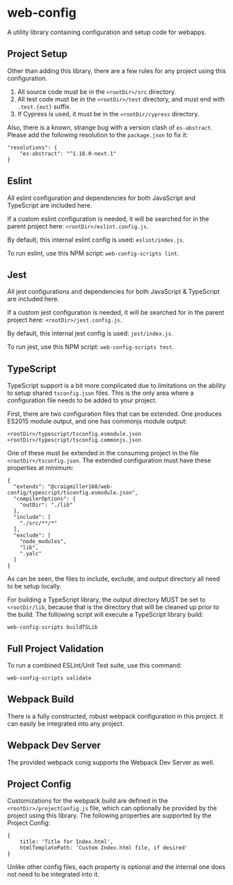 # web-config

A utility library containing configuration and setup code for webapps.

## Project Setup

Other than adding this library, there are a few rules for any project using this configuration.

1. All source code must be in the `<rootDir>/src` directory.
1. All test code must be in the `<rootDir>/test` directory, and must end with `.test.{ext}` suffix.
1. If Cypress is used, it must be in the `<rootDir/cypress` directory.

Also, there is a known, strange bug with a version clash of `es-abstract`. Please add the following resolution to the `package.json` to fix it:

```
"resolutions": {
    "es-abstract": "^1.18.0-next.1"
}
```

## Eslint

All eslint configuration and dependencies for both JavaScript and TypeScript are included here.

If a custom eslint configuration is needed, it will be searched for in the parent project here: `<rootDir>/eslint.config.js`.

By default, this internal eslint config is used: `eslint/index.js`.

To run eslint, use this NPM script: `web-config-scripts lint`.

## Jest

All jest configurations and dependencies for both JavaScript & TypeScript are included here.

If a custom jest configuration is needed, it will be searched for in the parent project here: `<rootDir>/jest.config.js`.

By default, this internal jest config is used: `jest/index.js`.

To run jest, use this NPM script: `web-config-scripts test`.

## TypeScript

TypeScript support is a bit more complicated due to limitations on the ability to setup shared `tsconfig.json` files. This is the only area where a configuration file needs to be added to your project.

First, there are two configuration files that can be extended. One produces ES2015 module output, and one has commonjs module output:
```
<rootDir>/typescript/tsconfig.esmodule.json
<rootDir>/typescript/tsconfig.commonjs.json
```
One of these must be extended in the consuming project in the file `<rootDir>/tsconfig.json`. The extended configuration must have these properties at minimum:
```
{
  "extends": "@craigmiller160/web-config/typescript/tsconfig.esmodule.json",
  "compilerOptions": {
    "outDir": "./lib"
  },
  "include": [
    "./src/**/*"
  ],
  "exclude": [
    "node_modules",
    "lib",
    ".yalc"
  ]
}
```
As can be seen, the files to include, exclude, and output directory all need to be setup locally.

For building a TypeScript library, the output directory MUST be set to `<rootDir/lib`, because that is the directory that will be cleaned up prior to the build. The following script will execute a TypeScript library build:

`web-config-scripts buildTSLib`

## Full Project Validation

To run a combined ESLint/Unit Test suite, use this command:

`web-config-scripts validate`

## Webpack Build

There is a fully constructed, robust webpack configuration in this project. It can easily be integrated into any project.

## Webpack Dev Server

The provided webpack conig supports the Webpack Dev Server as well.

## Project Config

Customizations for the webpack build are defined in the `<rootDir>/projectConfig.js` file, which can optionally be provided by the project using this library. The following properties are supported by the Project Config:

```
{
    title: 'Title for Index.html',
    htmlTemplatePath: 'Custom Index.html file, if desired'
}
```

Unlike other config files, each property is optional and the internal one does not need to be integrated into it.
